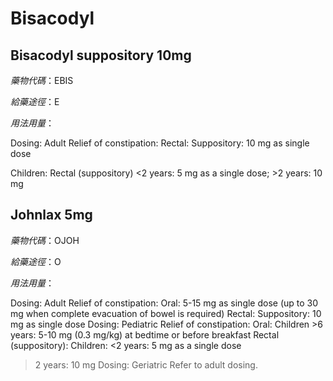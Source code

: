# Bisacodyl

## Bisacodyl suppository 10mg

*藥物代碼*：EBIS

*給藥途徑*：E

*用法用量*：

Dosing: Adult  Relief of constipation:
Rectal: Suppository: 10 mg as single dose

Children:  Rectal (suppository)
<2 years: 5 mg as a single dose; >2 years: 10 mg

## Johnlax 5mg

*藥物代碼*：OJOH

*給藥途徑*：O

*用法用量*：

Dosing: Adult 
Relief of constipation:
Oral: 5-15 mg as single dose (up to 30 mg when complete evacuation of bowel is required) 
Rectal: Suppository: 10 mg as single dose
Dosing: Pediatric
Relief of constipation:
Oral: Children >6 years: 5-10 mg (0.3 mg/kg) at bedtime or before breakfast 
Rectal (suppository): Children: 
<2 years: 5 mg as a single dose 
>2 years: 10 mg
Dosing: Geriatric Refer to adult dosing.

